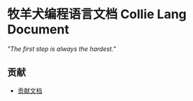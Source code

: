 # 牧羊犬编程语言文档 Collie Lang Document

*"The first step is always the hardest."*


## 贡献

- [贡献文档](./docs/contribute/contribute.md)

